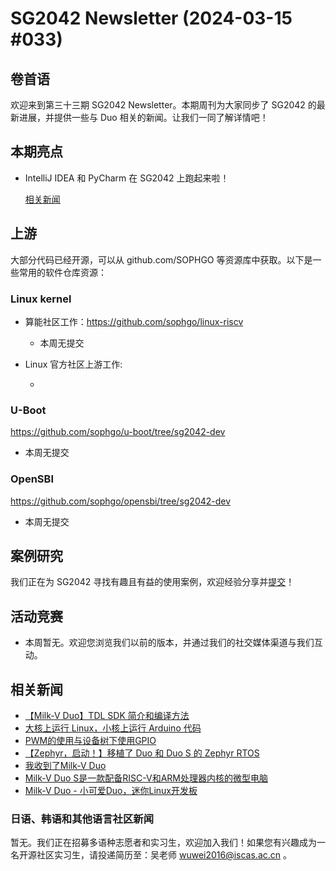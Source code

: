 # SG2042 Newsletter (2024-03-15 #033)

## 卷首语

欢迎来到第三十三期 SG2042 Newsletter。本期周刊为大家同步了 SG2042 的最新进展，并提供一些与 Duo 相关的新闻。让我们一同了解详情吧！

## 本期亮点

+ IntelliJ IDEA 和 PyCharm 在 SG2042 上跑起来啦！

  [相关新闻](https://twitter.com/felixonmars/status/1767524026245935230)

## 上游


大部分代码已经开源，可以从 github.com/SOPHGO 等资源库中获取。以下是一些常用的软件仓库资源：

### Linux kernel

+ 算能社区工作：https://github.com/sophgo/linux-riscv

  +  本周无提交

+ Linux 官方社区上游工作:

  + 

### U-Boot

https://github.com/sophgo/u-boot/tree/sg2042-dev

+ 本周无提交

### OpenSBI

https://github.com/sophgo/opensbi/tree/sg2042-dev 

+ 本周无提交

## 案例研究

我们正在为 SG2042 寻找有趣且有益的使用案例，欢迎经验分享并[提交](https://github.com/sophgocommunity/SG2042-Newsletter/pulls)！

## 活动竞赛

+ 本周暂无。欢迎您浏览我们以前的版本，并通过我们的社交媒体渠道与我们互动。

## 相关新闻

+ [【Milk-V Duo】TDL SDK 简介和编译方法][news-1]
+ [大核上运行 Linux，小核上运行 Arduino 代码][news-2]
+ [PWM的使用与设备树下使用GPIO][news-3]
+ [【Zephyr，启动！】移植了 Duo 和 Duo S 的 Zephyr RTOS][news-4]
+ [我收到了Milk-V Duo][news-5]
+ [Milk-V Duo S是一款配备RISC-V和ARM处理器内核的微型电脑][news-6]
+ [Milk-V Duo - 小可爱Duo，迷你Linux开发板][news-7]

[news-1]:https://www.bilibili.com/video/BV1J2421K7xz
[news-2]:https://www.youtube.com/watch?v=QOdZkn0MmYk&t=136s
[news-3]:https://community.milkv.io/t/pwm-gpio/1517
[news-4]:https://community.milkv.io/t/zephyr-duo-duo-s-zephyr-rtos/1513
[news-5]:https://twitter.com/ebijun/status/1766661755399508011
[news-6]:https://maytinhnhung.net/milk-v-duo-s-la-mot-chiec-mini-computer-chi-11-usd-voi-loi-xu-ly-risc-v-va-arm.html
[news-7]:https://twitter.com/devemin/status/1767026648510349491

### 日语、韩语和其他语言社区新闻

暂无。我们正在招募多语种志愿者和实习生，欢迎加入我们！如果您有兴趣成为一名开源社区实习生，请投递简历至：吴老师 [wuwei2016@iscas.ac.cn](mailto:wuwei2016@iscas.ac.cn) 。
